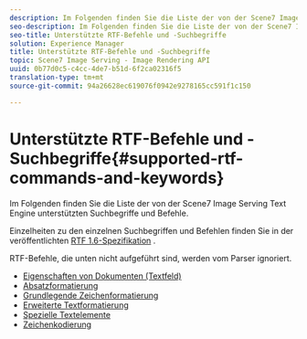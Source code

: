 ```yaml
---
description: Im Folgenden finden Sie die Liste der von der Scene7 Image Serving Text Engine unterstützten Suchbegriffe und Befehle.
seo-description: Im Folgenden finden Sie die Liste der von der Scene7 Image Serving Text Engine unterstützten Suchbegriffe und Befehle.
seo-title: Unterstützte RTF-Befehle und -Suchbegriffe
solution: Experience Manager
title: Unterstützte RTF-Befehle und -Suchbegriffe
topic: Scene7 Image Serving - Image Rendering API
uuid: 0b77d0c5-c4cc-4de7-b51d-6f2ca02316f5
translation-type: tm+mt
source-git-commit: 94a26628ec619076f0942e9278165cc591f1c150

---
```



# Unterstützte RTF-Befehle und -Suchbegriffe{#supported-rtf-commands-and-keywords}

Im Folgenden finden Sie die Liste der von der Scene7 Image Serving Text Engine unterstützten Suchbegriffe und Befehle.

Einzelheiten zu den einzelnen Suchbegriffen und Befehlen finden Sie in der veröffentlichten [RTF 1.6-Spezifikation](http://msdn.microsoft.com/en-us/library/aa140277%28v=office.10%29.aspx) .

RTF-Befehle, die unten nicht aufgeführt sind, werden vom Parser ignoriert.

* [Eigenschaften von Dokumenten (Textfeld)](r-document-text-box-properties.md)
* [Absatzformatierung](r-paragraph-formatting.md)
* [Grundlegende Zeichenformatierung](r-basic-character-formatting.md)
* [Erweiterte Textformatierung](r-advanced-text-formatting.md)
* [Spezielle Textelemente](r-special-text-entities.md)
* [Zeichenkodierung](r-is-http-character-encoding.md)

